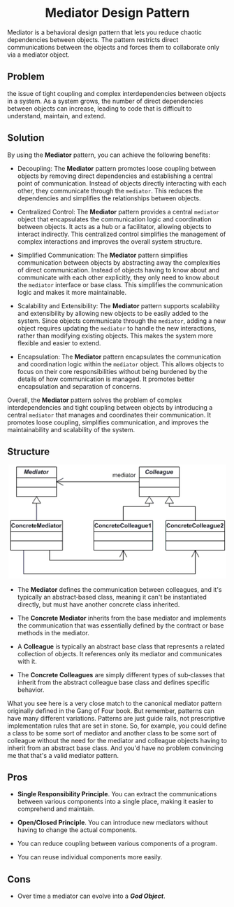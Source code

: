 <h1 align="center">Mediator Design Pattern</h1>

Mediator is a behavioral design pattern that lets you reduce chaotic dependencies between objects. The pattern restricts direct communications between the objects and forces them to collaborate only via a mediator object.

## Problem
the issue of tight coupling and complex interdependencies between objects in a system. As a system grows, the number of direct dependencies between objects can increase, leading to code that is difficult to understand, maintain, and extend.

## Solution
By using the **Mediator** pattern, you can achieve the following benefits:

- Decoupling: The **Mediator** pattern promotes loose coupling between objects by removing direct dependencies and establishing a central point of communication. Instead of objects directly interacting with each other, they communicate through the `mediator`. This reduces the dependencies and simplifies the relationships between objects.

- Centralized Control: The **Mediator** pattern provides a central `mediator` object that encapsulates the communication logic and coordination between objects. It acts as a hub or a facilitator, allowing objects to interact indirectly. This centralized control simplifies the management of complex interactions and improves the overall system structure.

- Simplified Communication: The **Mediator** pattern simplifies communication between objects by abstracting away the complexities of direct communication. Instead of objects having to know about and communicate with each other explicitly, they only need to know about the `mediator` interface or base class. This simplifies the communication logic and makes it more maintainable.

- Scalability and Extensibility: The **Mediator** pattern supports scalability and extensibility by allowing new objects to be easily added to the system. Since objects communicate through the `mediator`, adding a new object requires updating the `mediator` to handle the new interactions, rather than modifying existing objects. This makes the system more flexible and easier to extend.

- Encapsulation: The **Mediator** pattern encapsulates the communication and coordination logic within the `mediator` object. This allows objects to focus on their core responsibilities without being burdened by the details of how communication is managed. It promotes better encapsulation and separation of concerns.

Overall, the **Mediator** pattern solves the problem of complex interdependencies and tight coupling between objects by introducing a central `mediator` that manages and coordinates their communication. It promotes loose coupling, simplifies communication, and improves the maintainability and scalability of the system.

## Structure
<p align="center"><img width="500" alt="Mediator Pattern Structure" src="./ReadMe/Mediator-Pattern-Structure.png"></p>

- The **Mediator** defines the communication between colleagues, and it's typically an abstract‑based class, meaning it can't be instantiated directly, but must have another concrete class inherited. 

- The **Concrete Mediator** inherits from the base mediator and implements the communication that was essentially defined by the contract or base methods in the mediator.

-  A **Colleague** is typically an abstract base class that represents a related collection of objects. It references only its mediator and communicates with it.

- The **Concrete Colleagues** are simply different types of sub‑classes that inherit from the abstract colleague base class and defines specific behavior.

What you see here is a very close match to the canonical mediator pattern originally defined in the Gang of Four book. But remember, patterns can have many different variations. Patterns are just guide rails, not prescriptive implementation rules that are set in stone. So, for example, you could define a class to be some sort of mediator and another class to be some sort of colleague without the need for the mediator and colleague objects having to inherit from an abstract base class. And you'd have no problem convincing me that that's a valid mediator pattern.

## Pros
- **Single Responsibility Principle**. You can extract the communications between various components into a single place, making it easier to comprehend and maintain.

- **Open/Closed Principle**. You can introduce new mediators without having to change the actual components.

- You can reduce coupling between various components of a program.

- You can reuse individual components more easily.

## Cons
- Over time a mediator can evolve into a ***God Object***.